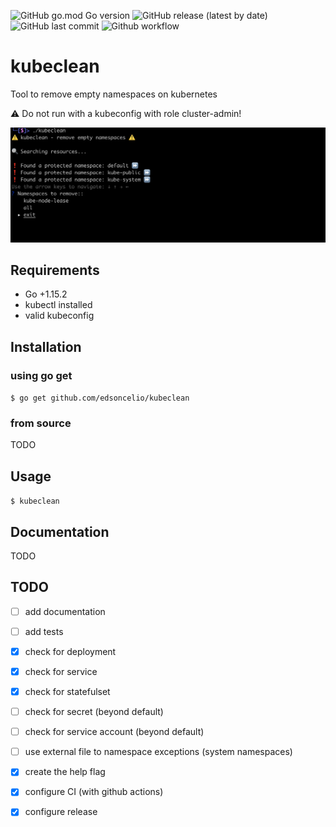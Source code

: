 ![GitHub go.mod Go version](https://img.shields.io/github/go-mod/go-version/edsoncelio/kubeclean)
![GitHub release (latest by date)](https://img.shields.io/github/v/release/edsoncelio/kubeclean)
![GitHub last commit](https://img.shields.io/github/last-commit/edsoncelio/kubeclean)
![Github workflow](https://github.com/edsoncelio/kubeclean/workflows/Go/badge.svg)

# kubeclean
Tool to remove empty namespaces on kubernetes

:warning: Do not run with a kubeconfig with role cluster-admin!

![](example.png)

## Requirements
* Go +1.15.2
* kubectl installed
* valid kubeconfig

## Installation 

### using go get   
`$ go get github.com/edsoncelio/kubeclean`

### from source
TODO

## Usage   
`$ kubeclean`

## Documentation
TODO

## TODO
 - [ ] add documentation
 - [ ] add tests
 - [x] check for deployment
 - [x] check for service
 - [x] check for statefulset
 - [ ] check for secret (beyond default)
 - [ ] check for service account (beyond default)
 - [ ] use external file to namespace exceptions (system namespaces)
 - [x] create the help flag
 - [x] configure CI (with github actions)
 - [x] configure release
 
